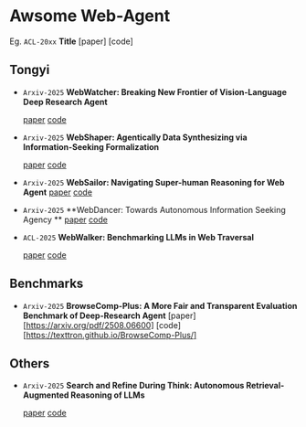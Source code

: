 # Awsome Web-Agent

Eg. `ACL-20xx` **Title** [paper] [code]

## Tongyi

- `Arxiv-2025` **WebWatcher: Breaking New Frontier of Vision-Language Deep Research Agent**

  [paper](https://arxiv.org/pdf/2508.05748) [code](https://github.com/Alibaba-NLP/WebAgent) 

- `Arxiv-2025` **WebShaper: Agentically Data Synthesizing via Information-Seeking Formalization**

  [paper](https://arxiv.org/pdf/2507.15061) [code](https://github.com/Alibaba-NLP/WebAgent) 

- `Arxiv-2025` **WebSailor: Navigating Super-human Reasoning for Web Agent**    [paper](https://arxiv.org/pdf/2507.02592) [code](https://github.com/Alibaba-NLP/WebAgent) 

- `Arxiv-2025` **WebDancer: Towards Autonomous Information Seeking Agency **   [paper](https://arxiv.org/pdf/2505.22648) [code](https://github.com/Alibaba-NLP/WebAgent) 

- `ACL-2025` **WebWalker: Benchmarking LLMs in Web Traversal**

  [paper](https://arxiv.org/pdf/2501.07572) [code](https://github.com/Alibaba-NLP/WebAgent) 



## Benchmarks

- `Arxiv-2025` **BrowseComp-Plus: A More Fair and Transparent Evaluation Benchmark of Deep-Research Agent** [paper][https://arxiv.org/pdf/2508.06600] [code][https://texttron.github.io/BrowseComp-Plus/]



## Others

- `Arxiv-2025` **Search and Refine During Think: Autonomous Retrieval-Augmented Reasoning of LLMs**

  [paper](https://arxiv.org/pdf/2505.11277) [code](https://github.com/syr-cn/AutoRefine) 

